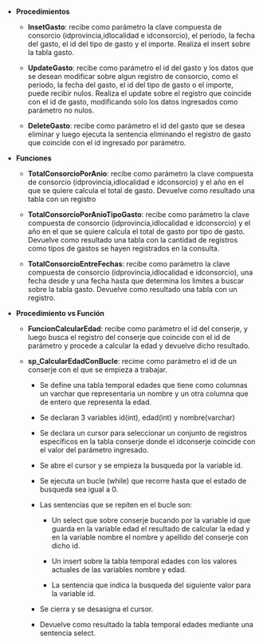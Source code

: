 
+ **Procedimientos**

    * **InsetGasto**: recibe como parámetro la clave compuesta de consorcio (idprovincia,idlocalidad e idconsorcio), el periodo, la fecha del gasto, el id del tipo de gasto y el importe. Realiza el insert sobre la tabla gasto.

    * **UpdateGasto**: recibe como parámetro el id del gasto y los datos que se desean modificar sobre algun registro de consorcio, como el periodo, la fecha del gasto, el id del tipo de gasto o el importe, puede recibir nulos. Realiza el update sobre el registro que coincide con el id de gasto, modificando solo los datos ingresados como parámetro no nulos.

    * **DeleteGasto**: recibe como parámetro el id del gasto que se desea eliminar y luego ejecuta la sentencia eliminando el registro de gasto que coincide con el id ingresado por parámetro.

+ **Funciones**

    * **TotalConsorcioPorAnio**: recibe como parámetro la clave compuesta de consorcio (idprovincia,idlocalidad e idconsorcio) y el año en el que se quiere calcula el total de gasto. Devuelve como resultado una tabla con un registro

    * **TotalConsorcioPorAnioTipoGasto**: recibe como parámetro la clave compuesta de consorcio (idprovincia,idlocalidad e idconsorcio) y el año en el que se quiere calcula el total de gasto por tipo de gasto. Devuelve como resultado una tabla con la cantidad de registros como tipos de gastos se hayen registrados en la consulta.

    * **TotalConsorcioEntreFechas**: recibe como parámetro la clave compuesta de consorcio (idprovincia,idlocalidad e idconsorcio), una fecha desde y una fecha hasta que determina los limites a buscar sobre la tabla gasto. Devuelve como resultado una tabla con un registro.

+ **Procedimiento vs Función**

    * **FuncionCalcularEdad**: recibe como parámetro el id del conserje, y luego busca el registro del conserje que coincide con el id de parámetro y procede a calcular la edad y devuelve dicho resultado.

    * **sp_CalcularEdadConBucle**: recime como parámetro el id de un conserje con el que se empieza a trabajar.

        * Se define una tabla temporal edades que tiene como columnas un varchar que representaria un nombre y un otra columna que de entero que representa la edad.

        * Se declaran 3 variables id(int), edad(int) y nombre(varchar)

        * Se declara un cursor para seleccionar un conjunto de registros específicos en la tabla conserje donde el idconserje coincide con el valor del parámetro ingresado.

        * Se abre el cursor y se empieza la busqueda por la variable id.

        * Se ejecuta un bucle (while) que recorre hasta que el estado de busqueda sea igual a 0.

        * Las sentencias que se repiten en el bucle son:

            * Un select que sobre conserje bucando por la variable id que guarda en la variable edad el resultado de calcular la edad y en la variable nombre el nombre y apellido del conserje con dicho id.

            * Un insert sobre la tabla temporal edades con los valores actuales de las variables nombre y edad.

            * La sentencia que indica la busqueda del siguiente valor para la variable id.

        * Se cierra y se desasigna el cursor.

        * Devuelve como resultado la tabla temporal edades mediante una sentencia select.